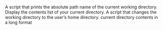 A script that prints the absolute path name of the current working directory.
Display the contents list of your current directory.
A script that changes the working directory to the user’s home directory.
current directory contents in a long format
